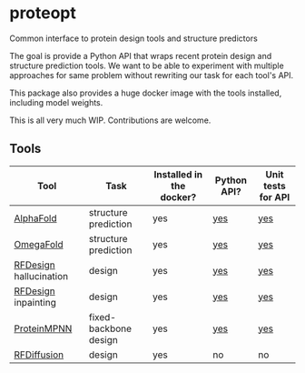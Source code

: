 # proteopt
Common interface to protein design tools and structure predictors

The goal is provide a Python API that wraps recent protein design and structure prediction tools. We want to
be able to experiment with multiple approaches for same problem without rewriting our task for each tool's API.

This package also provides a huge docker image with the tools installed, including
model weights.

This is all very much WIP. Contributions are welcome.

## Tools
| Tool       | Task | Installed in the docker? | Python API?                               | Unit tests for API                |
|------------|------|--------------------------------|-------------------------------------------|-----------------------------------|
| [AlphaFold](https://github.com/deepmind/alphafold) | structure prediction | yes | [yes](proteopt/alphafold.py)              | [yes](test/test_alphafold.py)     |
| [OmegaFold](https://github.com/HeliXonProtein/OmegaFold) | structure prediction | yes | [yes](proteopt/omegafold.py)              | [yes](test/test_omegafold.py)     |
| [RFDesign](https://github.com/RosettaCommons/RFDesign) hallucination | design | yes | [yes](proteopt/rfdesign_hallucination.py) | [yes](test/test_hallucination.py) |
| [RFDesign](https://github.com/RosettaCommons/RFDesign) inpainting | design | yes | [yes](proteopt/rfdesign_inpainting.py)    | [yes](test/test_inpainting.py)    |
| [ProteinMPNN](https://github.com/dauparas/ProteinMPNN) | fixed-backbone design | yes | [yes](proteopt/proteinmpnn.py)            | [yes](test/test_proteinmpnn.py)   |
| [RFDiffusion](https://github.com/RosettaCommons/RFDiffusion) | design | yes | no                                        | no                                |

